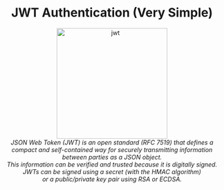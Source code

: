 <h1 align="center">JWT Authentication (Very Simple)</h1>

<p align="center">
  <img src="https://jwt.io/img/pic_logo.svg" alt="jwt" with="256" height="256" /><br>
  <i>
    JSON Web Token (JWT) is an open standard (RFC 7519) that defines a compact and self-contained way for securely transmitting information between parties as a JSON object. <br>This information can be verified and trusted because it is digitally signed. <br>JWTs can be signed using a secret (with the HMAC algorithm) <br>or a public/private key pair using RSA or ECDSA.
  </i>
</p>
